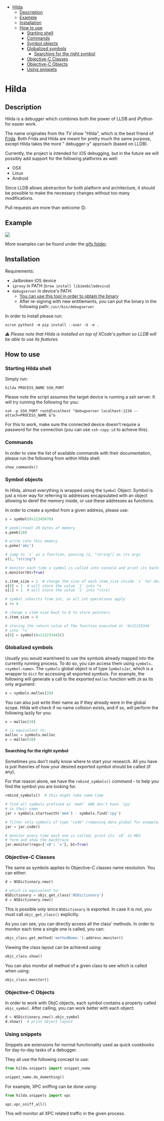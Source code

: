 - [Hilda](#hilda)
  * [Description](#description)
  * [Example](#example)
  * [Installation](#installation)
  * [How to use](#how-to-use)
    + [Starting shell](#starting-hilda-shell)
    + [Commands](#commands)
    + [Symbol objects](#symbol-objects)
    + [Globalized symbols](#globalized-symbols)
      - [Searching for the right symbol](#searching-for-the-right-symbol)
    + [Objective-C Classes](#objective-c-classes)
    + [Objective-C Objects](#objective-c-objects)
    + [Using snippets](#using-snippets)

# Hilda

## Description

Hilda is a debugger which combines both the power of LLDB and iPython for easier work.

The name originates from the TV show "Hilda", which is the best friend of
[Frida](https://frida.re/). Both Frida and Hilda are meant for pretty much the same purpose, except Hilda takes the more "
debugger-y" approach (based on LLDB).

Currently, the project is intended for iOS debugging, but in the future we will possibly add support for the following
platforms as well:

* OSX
* Linux
* Android

Since LLDB allows abstraction for both platform and architecture, it should be possible to make the necessary changes without
too many modifications.

Pull requests are more than welcome 😊.

## Example

![](gifs/example.gif)

More examples can be found under the [gifs folder](gifs/).

## Installation

Requirements:

* Jailbroken iOS device
* `iproxy` in PATH (`brew install libimobiledevice`)
* `debugserver` in device's PATH
    * [You can use this tool in order to obtain the binary](https://github.com/doronz88/debugserver-deploy)
    * After re-signing with new entitlements, you can put the binary in the following path: `/usr/bin/debugserver`

In order to install please run:

```shell
xcrun python3 -m pip install --user -U -e .
```

*⚠️ Please note that Hilda is installed on top of XCode's python so LLDB will be able to use its features.*

## How to use

### Starting Hilda shell

Simply run:

```shell
hilda PROCESS_NAME SSH_PORT
```

Please note the script assumes the target device is running a ssh server. It will try running the following for you:

```shell
ssh -p SSH_PORT root@localhost "debugserver localhost:1234 --attach=PROCESS_NAME &"&
```

For this to work, make sure the connected device doesn't require a password for the connection (you can use
`ssh-copy-id` to achieve this).

### Commands

In order to view the list of available commands with their documentation, please run the following from within Hilda shell:

```python
show_commands()
```

### Symbol objects

In Hilda, almost everything is wrapped using the `Symbol` Object. Symbol is just a nicer way for referring to addresses
encapsulated with an object allowing to deref the memory inside, or use these addresses as functions.

In order to create a symbol from a given address, please use:

```python
s = symbol(0x12345678)

# peek(/read) 20 bytes of memory
s.peek(20)

# write into this memory
s.poke('abc')

# jump to `s` as a function, passing (1, "string") as its args 
s(1, "string")

# monitor each time a symbol is called into console and print its backtrace (`bt` option)
s.monitor(bt=True)

s.item_size = 1  # change the size of each item_size inside `s` for derefs
s[0] = 1  # will store the value `1` into *s
s[1] = 1  # will store the value `1` into *(s+1)

# symbol inherits from int, so all int operations apply
s += 4

# change s item size back to 8 to store pointers
s.item_size = 8

# storing the return value of the function executed at `0x11223344`
# into `*s`
s[0] = symbol(0x11223344)()
```

### Globalized symbols

Usually you would want/need to use the symbols already mapped into the currently running process. To do so, you can access them
using `symbols.<symbol-name>`. The `symbols` global object is of type `SymbolsJar`, which is a wrapper to `dict` for accessing
all exported symbols. For example, the following will generate a call to the exported
`malloc` function with `20` as its only argument:

```python
x = symbols.malloc(20)
```

You can also just write their name as if they already were in the global scope. Hilda will check if no name collision exists,
and if so, will perform the following lazily for you:

```python
x = malloc(20)

# is equivalent to:
malloc = symbols.malloc
x = malloc(20)
```

#### Searching for the right symbol

Sometimes you don't really know where to start your research. All you have is just theories of how your desired exported symbol
should be called (if any).

For that reason alone, we have the `rebind_symbols()`
command - to help you find the symbol you are looking for.

```python
rebind_symbols()  # this might take some time

# find all symbols prefixed as `mem*` AND don't have `cpy`
# in their name
jar = symbols.startswith('mem') - symbols.find('cpy')

# filter only symbols of type "code" (removing data global for example)
jar = jar.code()

# monitor every time each one is called, print its `x0` in HEX
# form and show the backtrace
jar.monitor(regs={'x0': 'x'}, bt=True)
```

### Objective-C Classes

The same as symbols applies to Objective-C classes name resolution. You can either:

```python
d = NSDictionary.new()

# which is equivalent to:
NSDictionary = objc_get_class('NSDictionary')
d = NSDictionary.new()
```

This is possible only since `NSDictionary` is exported. In case it is not, you must call `objc_get_class()` explicitly.

As you can see, you can directly access all the class' methods. In order to monitor each time a single one is called, you can:

```python
objc_class.get_method('methodName:').address.monitor()
```

Viewing the class layout can be achieved using:

```python
objc_class.show()
```

You can also monitor all method of a given class to see which is called when using:

```python
objc_class.monitor()
```

### Objective-C Objects

In order to work with ObjC objects, each symbol contains a property called
`objc_symbol`. After calling, you can work better with each object:

```python
d = NSDictionary.new().objc_symbol
d.show()  # print object layout
```

### Using snippets

Snippets are extensions for normal functionality used as quick cookbooks for day-to-day tasks of a debugger.

They all use the following concept to use:

```python
from hilda.snippets import snippet_name

snippet_name.do_domething()  
```

For example, XPC sniffing can be done using:

```python
from hilda.snippets import xpc

xpc.xpc_sniff_all()
```

This will monitor all XPC related traffic in the given process.
